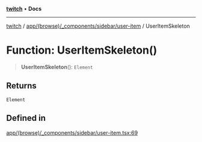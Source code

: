 [**twitch**](../../../../../../README.md) • **Docs**

***

[twitch](../../../../../../modules.md) / [app/(browse)/\_components/sidebar/user-item](../README.md) / UserItemSkeleton

# Function: UserItemSkeleton()

> **UserItemSkeleton**(): `Element`

## Returns

`Element`

## Defined in

[app/(browse)/\_components/sidebar/user-item.tsx:69](https://github.com/Mohaamedl/Twitch_clone/blob/9ae8fe0301b5527403a032a29bdae292528b52a8/app/(browse)/_components/sidebar/user-item.tsx#L69)
